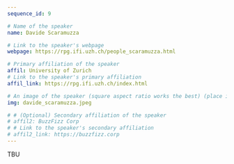 ```yaml
---
sequence_id: 9

# Name of the speaker
name: Davide Scaramuzza

# Link to the speaker's webpage
webpage: https://rpg.ifi.uzh.ch/people_scaramuzza.html

# Primary affiliation of the speaker
affil: University of Zurich
# Link to the speaker's primary affiliation
affil_link: https://rpg.ifi.uzh.ch/index.html

# An image of the speaker (square aspect ratio works the best) (place in the `assets/img/speakers` directory)
img: davide_scaramuzza.jpeg

# # (Optional) Secondary affiliation of the speaker
# affil2: BuzzFizz Corp
# # Link to the speaker's secondary affiliation 
# affil2_link: https://buzzfizz.corp
---
```


<!-- Whatever you write below will show up as the speaker's bio -->

TBU

